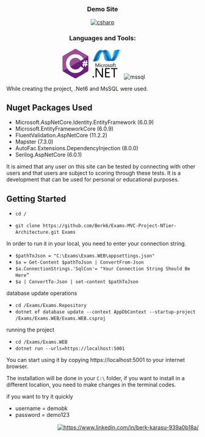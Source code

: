 <h3 align="middle">Demo Site</h3>
<p align="Middle"> <a href="https://exambk.somee.com" target="_blank" rel="noreferrer"> <img src="https://exambk.somee.com/images/logoExamBK.png" alt="csharp" width="200" height="100"/> </a>
 
<h3 align="middle">Languages and Tools:</h3>
<p align="Middle">  <img src="https://raw.githubusercontent.com/devicons/devicon/master/icons/csharp/csharp-original.svg" alt="csharp" width="80" height="80"/>   <img src="https://raw.githubusercontent.com/devicons/devicon/master/icons/dot-net/dot-net-original-wordmark.svg" alt="dotnet" width="80" height="80"/>  <img src="https://www.svgrepo.com/show/303229/microsoft-sql-server-logo.svg" alt="mssql" width="80" height="80"/> </p>

While creating the project, .Net6 and MsSQL were used.
## Nuget Packages Used
- Microsoft.AspNetCore.Identity.EntityFramework (6.0.9)
- Microsoft.EntityFrameworkCore (6.0.9)
- FluentValidation.AspNetCore (11.2.2)
- Mapster (7.3.0)
- AutoFac.Extensions.DependencyInjection (8.0.0)
- Serilog.AspNetCore (6.0.1)

It is aimed that any user on this site can be tested by connecting with other users and that users are subject to scoring through these tests. It is a development that can be used for personal or educational purposes.

## Getting Started

- `cd /`

- `git clone https://github.com/Berk6/Exams-MVC-Project-NTier-Architecture.git Exams`

In order to run it in your local, you need to enter your connection string.

- `$pathToJson = "C:\Exams\Exams.WEB\appsettings.json"` 
- `$a = Get-Content $pathToJson | ConvertFrom-Json` 
- `$a.ConnectionStrings.'SqlCon'= "Your Connection String Should Be Here”` 
- `$a | ConvertTo-Json | set-content $pathToJson`

database update operations
- `cd /Exams/Exams.Repository`
- `dotnet ef database update --context AppDbContext --startup-project /Exams/Exams.WEB/Exams.WEB.csproj`

running the project
- `cd /Exams/Exams.WEB`
- `dotnet run --urls=https://localhost:5001 `

You can start using it by copying https://localhost:5001 to your internet browser.

The installation will be done in your `C:\` folder, if you want to install in a different location, you need to make changes in the terminal codes.

if you want to try it quickly 
- username = demobk 
- password = demo123

<p align="right">
<a href="https://www.linkedin.com/in/berk-karasu-939a0b18a/" target="blank"><img align="center" src="https://raw.githubusercontent.com/rahuldkjain/github-profile-readme-generator/master/src/images/icons/Social/linked-in-alt.svg" alt="https://www.linkedin.com/in/berk-karasu-939a0b18a/" height="60" width="80" /></a>
</p>
